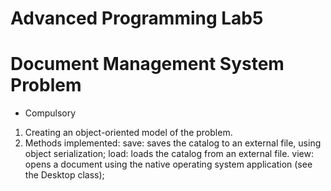 # Advanced Programming Lab5 
# Document Management System Problem

- Compulsory
1. Creating an object-oriented model of the problem.
2. Methods implemented:
  save: saves the catalog to an external file, using object serialization;
  load: loads the catalog from an external file.
  view: opens a document using the native operating system application (see the Desktop class);

